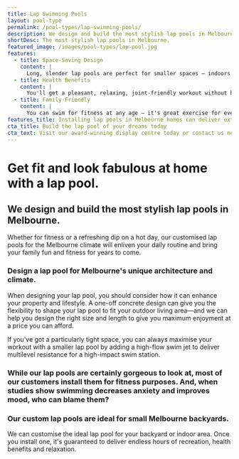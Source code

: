 ```yaml
---
title: Lap Swimming Pools
layout: pool-type
permalink: /pool-types/lap-swimming-pools/
description: We design and build the most stylish lap pools in Melbourne.
shortDesc: The most stylish lap pools in Melbourne.
featured_image: /images/pool-types/lap-pool.jpg
features:
  - title: Space-Saving Design
    content: |
      Long, slender lap pools are perfect for smaller spaces – indoors or outdoors – and great if the thought of sharing the local community pool with hundreds of others makes you cringe. A lap pool's proportions work beautifully in Melbourne's compact inner-city gardens where a full-sized pool might be out of the question.
  - title: Health Benefits
    content: |
      You'll get a pleasant, relaxing, joint-friendly workout without having to leave home and hit the gym. Swimming regularly is great for flexibility, posture, and keeps your heart rate up without stressing your body. Doing laps builds endurance, muscle strength and cardiovascular fitness while toning your muscles.
  - title: Family-Friendly
    content: |
      You can swim for fitness at any age – it's great exercise for everyone from toddlers to pensioners. Keep down your weight effortlessly – swimming uses all your muscles for an all-over body workout.
features_title: Installing lap pools in Melbourne homes can deliver extra health benefits for your family
cta_title: Build the lap pool of your dreams today
cta_text: Visit our award-winning display centre today or contact us now
---
```


# Get fit and look fabulous at home with a lap pool.

## We design and build the most stylish lap pools in Melbourne.

Whether for fitness or a refreshing dip on a hot day, our customised lap pools for the Melbourne climate will enliven your daily routine and bring your family fun and fitness for years to come.

### Design a lap pool for Melbourne's unique architecture and climate.

When designing your lap pool, you should consider how it can enhance your property and lifestyle. A one-off concrete design can give you the flexibility to shape your lap pool to fit your outdoor living area—and we can help you design the right size and length to give you maximum enjoyment at a price you can afford.

If you've got a particularly tight space, you can always maximise your workout with a smaller lap pool by adding a high-flow swim jet to deliver multilevel resistance for a high-impact swim station.

### While our lap pools are certainly gorgeous to look at, most of our customers install them for fitness purposes. And, when studies show swimming decreases anxiety and improves mood, who can blame them?

### Our custom lap pools are ideal for small Melbourne backyards.

We can customise the ideal lap pool for your backyard or indoor area. Once you install one, it's guaranteed to deliver endless hours of recreation, health benefits and relaxation.
